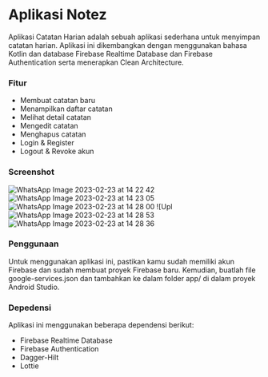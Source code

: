 <h1>Aplikasi Notez</h1>
<p>Aplikasi Catatan Harian adalah sebuah aplikasi sederhana untuk menyimpan catatan harian. Aplikasi ini dikembangkan dengan menggunakan bahasa Kotlin dan database Firebase Realtime Database dan Firebase Authentication serta menerapkan Clean Architecture. </p>

<h3>Fitur</h3>

- Membuat catatan baru
- Menampilkan daftar catatan
- Melihat detail catatan
- Mengedit catatan
- Menghapus catatan
- Login & Register
- Logout & Revoke akun

<h3>Screenshot</h3>

![WhatsApp Image 2023-02-23 at 14 22 42](https://user-images.githubusercontent.com/85774373/220844279-5633f1fd-9b23-4c3f-b12b-e115f434bdbb.jpeg)
![WhatsApp Image 2023-02-23 at 14 23 05](https://user-images.githubusercontent.com/85774373/220844351-08742c60-e76b-47bd-b471-948c6b59694a.jpeg)
![WhatsApp Image 2023-02-23 at 14 28 00](https://user-images.githubusercontent.com/85774373/220844376-6363a1de-7f84-4244-9078-88a46ae78ff9.jpeg)
![Upl
![WhatsApp Image 2023-02-23 at 14 28 53](https://user-images.githubusercontent.com/85774373/220844424-9b9f5e74-56e6-446f-a874-e0693a4506cb.jpeg)
![WhatsApp Image 2023-02-23 at 14 28 36](https://user-images.githubusercontent.com/85774373/220845122-5e727816-da30-4e80-a319-d5b86a8af415.jpeg)


<h3>Penggunaan</h3>
Untuk menggunakan aplikasi ini, pastikan kamu sudah memiliki akun Firebase dan sudah membuat proyek Firebase baru. Kemudian, buatlah file google-services.json dan tambahkan ke dalam folder app/ di dalam proyek Android Studio.

<h3>Depedensi</h3>
Aplikasi ini menggunakan beberapa dependensi berikut:

- Firebase Realtime Database
- Firebase Authentication
- Dagger-Hilt
- Lottie
